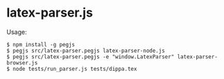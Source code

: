 latex-parser.js
===============

Usage:

```
$ npm install -g pegjs
$ pegjs src/latex-parser.pegjs latex-parser-node.js
$ pegjs src/latex-parser.pegjs -e "window.LatexParser" latex-parser-browser.js
$ node tests/run_parser.js tests/dippa.tex
```
